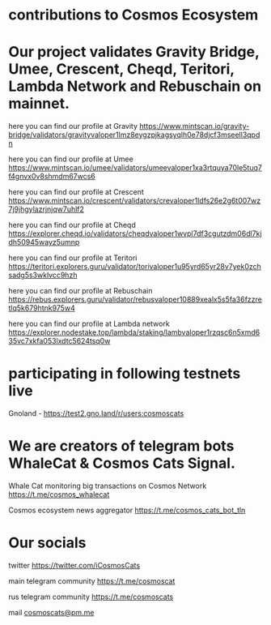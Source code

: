 # contributions to Cosmos Ecosystem

# Our project validates Gravity Bridge, Umee, Crescent, Cheqd, Teritori, Lambda Network and Rebuschain on mainnet.

here you can find our profile at Gravity 
https://www.mintscan.io/gravity-bridge/validators/gravityvaloper1lmz8eygzpjkagsyqlh0e78djcf3mseell3qpdn

here you can find our profile at Umee
https://www.mintscan.io/umee/validators/umeevaloper1xa3rtquya70le5tuq7f4gnvx0v8shmdm67wcs6

here you can find our profile at Crescent
https://www.mintscan.io/crescent/validators/crevaloper1ldfs26e2g6t007wz7j9jhgylazrjnjqw7uhlf2

here you can find our profile at Cheqd 
https://explorer.cheqd.io/validators/cheqdvaloper1wvpl7df3cgutzdm06dl7kjdh50945wayz5umnp

here you can find our profile at Teritori
https://teritori.explorers.guru/validator/torivaloper1u95yrd65yr28v7yek0zchsadg5s3wklvcc9hzh

here you can find our profile at Rebuschain
https://rebus.explorers.guru/validator/rebusvaloper10889xealx5s5fa36fzzretlq5k679htnk975w4

here you can find our profile at Lambda network 
https://explorer.nodestake.top/lambda/staking/lambvaloper1rzqsc6n5xmd635vc7xkfa053lxdtc5624tsq0w

# participating in following testnets live

Gnoland - https://test2.gno.land/r/users:cosmoscats

# We are creators of telegram bots WhaleCat & Cosmos Cats Signal.

Whale Cat monitoring big transactions on Cosmos Network https://t.me/cosmos_whalecat

Cosmos ecosystem news aggregator https://t.me/cosmos_cats_bot_tln

# Our socials

twitter https://twitter.com/iCosmosCats

main telegram community https://t.me/cosmoscat

rus telegram community https://t.me/cosmoscats

mail cosmoscats@pm.me
